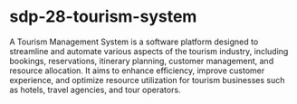 # sdp-28-tourism-system
A Tourism Management System is a software platform designed to streamline and automate various aspects of the tourism industry, including bookings, reservations, itinerary planning, customer management, and resource allocation. It aims to enhance efficiency, improve customer experience, and optimize resource utilization for tourism businesses such as hotels, travel agencies, and tour operators.
